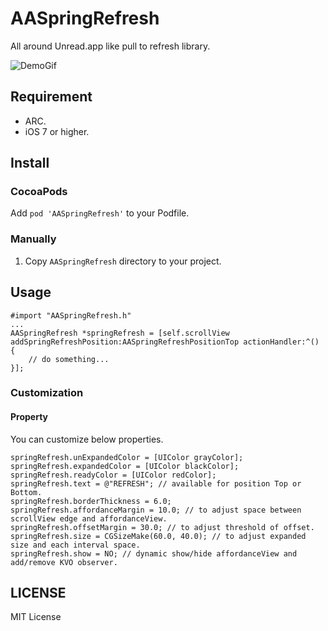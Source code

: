 AASpringRefresh
===============

All around Unread.app like pull to refresh library.

![DemoGif](http://i.gyazo.com/b1199ff068d131379c4e1e7d13aafeb5.gif)

## Requirement
- ARC.
- iOS 7 or higher.

## Install
### CocoaPods
Add `pod 'AASpringRefresh'` to your Podfile.

### Manually

1. Copy `AASpringRefresh` directory to your project.

## Usage

    #import "AASpringRefresh.h"
    ...
    AASpringRefresh *springRefresh = [self.scrollView addSpringRefreshPosition:AASpringRefreshPositionTop actionHandler:^() {
        // do something...
    }];
    
### Customization
#### Property
You can customize below properties.

    springRefresh.unExpandedColor = [UIColor grayColor];
    springRefresh.expandedColor = [UIColor blackColor];
    springRefresh.readyColor = [UIColor redColor];
    springRefresh.text = @"REFRESH"; // available for position Top or Bottom.
    springRefresh.borderThickness = 6.0;
    springRefresh.affordanceMargin = 10.0; // to adjust space between scrollView edge and affordanceView.
    springRefresh.offsetMargin = 30.0; // to adjust threshold of offset.
    springRefresh.size = CGSizeMake(60.0, 40.0); // to adjust expanded size and each interval space.
    springRefresh.show = NO; // dynamic show/hide affordanceView and add/remove KVO observer.

## LICENSE
MIT License

